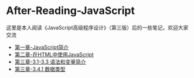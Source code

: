 # After-Reading-JavaScript
这里是本人阅读《JavaScript高级程序设计》（第三版）后的一些笔记，欢迎大家交流
* [第一章-JavaScript简介](https://github.com/TanYJie/After-Reading-JavaScript/blob/master/%E7%AC%AC%E4%B8%80%E7%AB%A0-JavaScript%E7%AE%80%E4%BB%8B.md)
* [第二章-在HTML中使用JavaScript](https://github.com/TanYJie/After-Reading-JavaScript/blob/master/%E7%AC%AC%E4%BA%8C%E7%AB%A0-%E5%9C%A8HTML%E4%B8%AD%E4%BD%BF%E7%94%A8JavaScript.md)
* [第三章-3.1-3.3 语法和变量简介](https://github.com/TanYJie/After-Reading-JavaScript/blob/master/%E7%AC%AC%E4%B8%89%E7%AB%A0-3.1-3.3%20%E8%AF%AD%E6%B3%95%E5%92%8C%E5%8F%98%E9%87%8F%E7%AE%80%E4%BB%8B.md)
* [第三章-3.4.1 数据类型](https://github.com/TanYJie/After-Reading-JavaScript/blob/master/%E7%AC%AC%E4%B8%89%E7%AB%A0-3.4.1%20%E6%95%B0%E6%8D%AE%E7%B1%BB%E5%9E%8B%E7%AE%80%E4%BB%8B.md)

